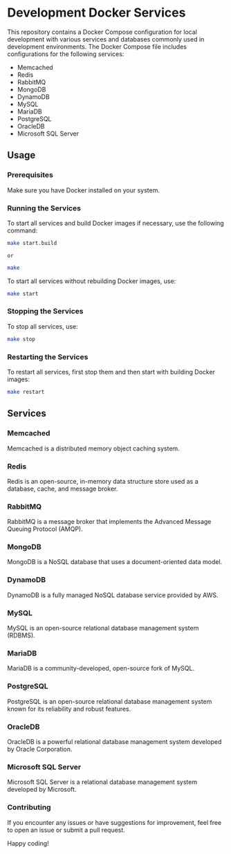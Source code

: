 # Development Docker Services

This repository contains a Docker Compose configuration for local development with various services and databases commonly used in development environments. The Docker Compose file includes configurations for the following services:

- Memcached
- Redis
- RabbitMQ
- MongoDB
- DynamoDB
- MySQL
- MariaDB
- PostgreSQL
- OracleDB
- Microsoft SQL Server

## Usage

### Prerequisites
Make sure you have Docker installed on your system.

### Running the Services
To start all services and build Docker images if necessary, use the following command:

```bash
make start.build
```
`or`
```bash
make
```

To start all services without rebuilding Docker images, use:

```bash
make start
```
### Stopping the Services
To stop all services, use:

```bash
make stop
```
### Restarting the Services
To restart all services, first stop them and then start with building Docker images:

```bash
make restart
```
## Services

### Memcached
Memcached is a distributed memory object caching system.

### Redis
Redis is an open-source, in-memory data structure store used as a database, cache, and message broker.

### RabbitMQ
RabbitMQ is a message broker that implements the Advanced Message Queuing Protocol (AMQP).

### MongoDB
MongoDB is a NoSQL database that uses a document-oriented data model.

### DynamoDB
DynamoDB is a fully managed NoSQL database service provided by AWS.

### MySQL
MySQL is an open-source relational database management system (RDBMS).

### MariaDB
MariaDB is a community-developed, open-source fork of MySQL.

### PostgreSQL
PostgreSQL is an open-source relational database management system known for its reliability and robust features.

### OracleDB
OracleDB is a powerful relational database management system developed by Oracle Corporation.

### Microsoft SQL Server
Microsoft SQL Server is a relational database management system developed by Microsoft.

### Contributing

If you encounter any issues or have suggestions for improvement, feel free to open an issue or submit a pull request.

Happy coding!